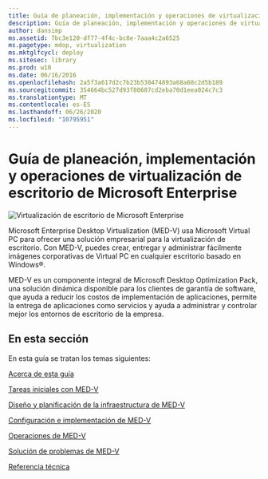 ```yaml
---
title: Guía de planeación, implementación y operaciones de virtualización de escritorio de Microsoft Enterprise
description: Guía de planeación, implementación y operaciones de virtualización de escritorio de Microsoft Enterprise
author: dansimp
ms.assetid: 7bc3e120-df77-4f4c-bc8e-7aaa4c2a6525
ms.pagetype: mdop, virtualization
ms.mktglfcycl: deploy
ms.sitesec: library
ms.prod: w10
ms.date: 06/16/2016
ms.openlocfilehash: 2a5f3a617d2c7b23b530474893a68a60c2d5b189
ms.sourcegitcommit: 354664bc527d93f80687cd2eba70d1eea024c7c3
ms.translationtype: MT
ms.contentlocale: es-ES
ms.lasthandoff: 06/26/2020
ms.locfileid: "10795951"
---
```

# Guía de planeación, implementación y operaciones de virtualización de escritorio de Microsoft Enterprise


![Virtualización de escritorio de Microsoft Enterprise](images/medv.gif)

Microsoft Enterprise Desktop Virtualization (MED-V) usa Microsoft Virtual PC para ofrecer una solución empresarial para la virtualización de escritorio. Con MED-V, puedes crear, entregar y administrar fácilmente imágenes corporativas de Virtual PC en cualquier escritorio basado en Windows®.

MED-V es un componente integral de Microsoft Desktop Optimization Pack, una solución dinámica disponible para los clientes de garantía de software, que ayuda a reducir los costos de implementación de aplicaciones, permite la entrega de aplicaciones como servicios y ayuda a administrar y controlar mejor los entornos de escritorio de la empresa.

## En esta sección


En esta guía se tratan los temas siguientes:

[Acerca de esta guía](about-this-guidemedv.md)

[Tareas iniciales con MED-V](getting-started-with-med-v.md)

[Diseño y planificación de la infraestructura de MED-V](med-v-infrastructure-planning-and-design.md)

[Configuración e implementación de MED-V](med-v-deployment-and-configuration.md)

[Operaciones de MED-V](med-v-operations.md)

[Solución de problemas de MED-V](troubleshooting-med-v.md)

[Referencia técnica](technical-referencemedv-10-sp1.md)

 

 





